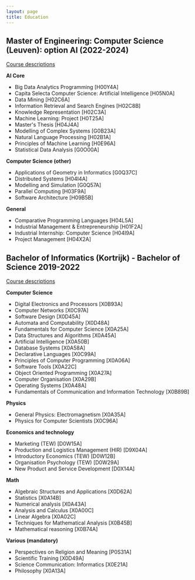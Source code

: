 ```yaml
---
layout: page
title: Education
---
```


## Master of Engineering: Computer Science (Leuven): option AI (2022-2024)
[Course descriptions](https://onderwijsaanbod.kuleuven.be/opleidingen/n/SC_51230411.htm#bl=all)


**AI Core**
- Big Data Analytics Programming [H00Y4A]
- Capita Selecta Computer Science: Artificial Intelligence [H05N0A]
- Data Mining [H02C6A]
- Information Retrieval and Search Engines [H02C8B]
- Knowledge Representation [H02C3A]
- Machine Learning: Project [H0T25A]
- Master's Thesis [H04J4A]
- Modelling of Complex Systems [G0B23A]
- Natural Language Processing [H02B1A]
- Principles of Machine Learning [H0E96A]
- Statistical Data Analysis [G0O00A]

**Computer Science (other)**
- Applications of Geometry in Informatics [G0Q37C]
- Distributed Systems [H04I4A]
- Modelling and Simulation [G0Q57A]
- Parallel Computing [H03F9A]
- Software Architecture [H09B5B]

**General**
- Comparative Programming Languages [H04L5A]
- Industrial Management & Entrepreneurship [H01F2A]
- Industrial Internship: Computer Science [H04I9A]
- Project Management [H04X2A]

## Bachelor of Informatics (Kortrijk) - Bachelor of Science 2019-2022

[Course descriptions](https://onderwijsaanbod.kuleuven.be/2019/opleidingen/n/SC_55031767.htm#bl=all)

**Computer Science**
- Digital Electronics and Processors [X0B93A]
- Computer Networks [X0C97A]
- Software Design [X0D45A]
- Automata and Computability [X0D48A]
- Fundamentals for Computer Science [X0A25A]
- Data Structures and Algorithms [X0A45A]
- Artificial Intelligence [X0A50B]
- Database Systems [X0A58A]
- Declarative Languages [X0C99A]
- Principles of Computer Programming [X0A06A]
- Software Tools [X0A22C]
- Object Oriented Programming [X0A27A]
- Computer Organisation [X0A29B]
- Operating Systems [X0A48A]
- Fundamentals of Communication and Information Technology [X0B89B]

**Physics**
- General Physics: Electromagnetism [X0A35A]
- Physics for Computer Scientists [X0C96A]

**Economics and technology**
- Marketing (TEW) [D0W15A]
- Production and Logistics Management (HIR) [D9X04A]
- Introductory Economics (TEW) [D0W12B]
- Organisation Psychology (TEW) [D0W29A]
- New Product and Service Development [D0X14A]

**Math**
- Algebraic Structures and Applications [X0D62A]
- Statistics [X0A14B]
- Numerical analysis [X0A43A]
- Analysis and Calculus [X0A00C]
- Linear Algebra [X0A02C]
- Techniques for Mathematical Analysis [X0B45B]
- Mathematical reasoning [X0B74A]

**Various (mandatory)**
- Perspectives on Religion and Meaning [P0S31A]
- Scientific Training [X0D49A]
- Science Communication: Informatics [X0E21A]
- Philosophy [X0A13A]
